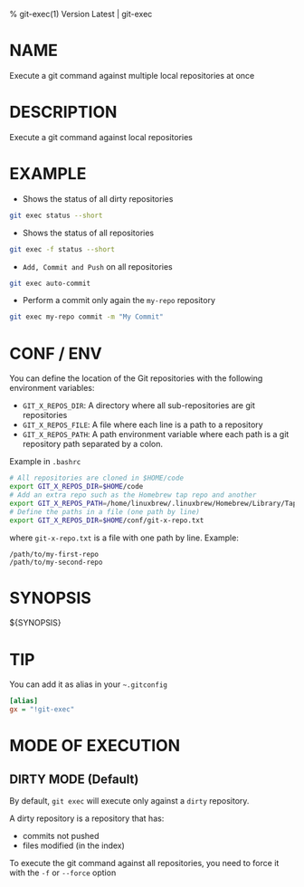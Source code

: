 % git-exec(1) Version Latest | git-exec
# NAME

Execute a git command against multiple local repositories at once

# DESCRIPTION

Execute a git command against local repositories 

# EXAMPLE

* Shows the status of all dirty repositories

```bash
git exec status --short
```

* Shows the status of all repositories

```bash
git exec -f status --short
```

* `Add, Commit and Push` on all repositories

```bash
git exec auto-commit
```

* Perform a commit only again the `my-repo` repository

```bash
git exec my-repo commit -m "My Commit"
```

# CONF / ENV

You can define the location of the Git repositories with the following environment variables:

* `GIT_X_REPOS_DIR`: A directory where all sub-repositories are git repositories
* `GIT_X_REPOS_FILE`: A file where each line is a path to a repository
* `GIT_X_REPOS_PATH`: A path environment variable where each path is a git repository path separated by a colon.


Example in `.bashrc`
```bash
# All repositories are cloned in $HOME/code 
export GIT_X_REPOS_DIR=$HOME/code
# Add an extra repo such as the Homebrew tap repo and another 
export GIT_X_REPOS_PATH=/home/linuxbrew/.linuxbrew/Homebrew/Library/Taps/gerardnico/homebrew-tap:/path/to/another-repo
# Define the paths in a file (one path by line)
export GIT_X_REPOS_DIR=$HOME/conf/git-x-repo.txt
```
where `git-x-repo.txt` is a file with one path by line. Example:
```
/path/to/my-first-repo
/path/to/my-second-repo
```

# SYNOPSIS

${SYNOPSIS}

# TIP

You can add it as alias in your `~.gitconfig`
```ini
[alias]
gx = "!git-exec"
```

# MODE OF EXECUTION

## DIRTY MODE (Default)
By default, `git exec` will execute only against a `dirty` repository.

A dirty repository is a repository that has:
* commits not pushed
* files modified (in the index)

To execute the git command against all repositories, 
you need to force it with the `-f` or `--force` option


